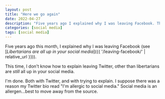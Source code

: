 ```yaml
---
layout: post
title: "Here we go again"
date: 2022-04-27
description: "Five years ago I explained why I was leaving Facebook. This time with the last remaining social media account I had, I'm tired of explaining."
categories: [social media]
tags: [social media]
---
```


Five years ago this month, I explained why I was leaving Facebook (see [_Libertarians are all up in your social media_]({{ '/leaving-facebook/' | relative_url }})).

This time, I don't know how to explain leaving Twitter, other than libertarians are _still_ all up in your social media.

I'm done. Both with Twitter, and with trying to explain. I suppose there was a reason my Twitter bio read "I'm allergic to social media." Social media is an allergen...best to move away from the source.